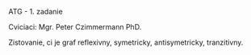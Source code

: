 ATG - 1. zadanie

Cviciaci: Mgr. Peter Czimmermann PhD.

Zistovanie, ci je graf reflexivny, symetricky, antisymetricky, tranzitivny.
